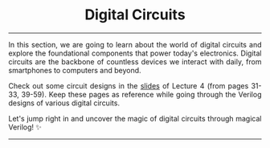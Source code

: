 
<center>
  <h1>Digital Circuits</h1>
</center>

---

<div align="justify">
In this section, we are going to learn about the world of digital circuits and explore the foundational components that power today's electronics. Digital circuits are the backbone of countless devices we interact with daily, from smartphones to computers and beyond.

Check out some circuit designs in the [slides](../downloadables/lec_slides/ISC_lec4.pdf) of Lecture 4 (from pages 31-33, 39-59). Keep these pages as reference while going through the Verilog designs of various digital circuits.

Let's jump right in and uncover the magic of digital circuits through magical Verilog! ✨</div>

---
